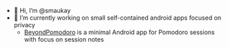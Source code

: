 - 👋 Hi, I’m @smaukay
- 🌱 I’m currently working on small self-contained android apps focused on privacy
  - [BeyondPomodoro](https://github.com/smaukay/BeyondPomodoro) is a minimal Android app for Pomodoro sessions with focus on session notes
<!---
smaukay/smaukay is a ✨ special ✨ repository because its `README.md` (this file) appears on your GitHub profile.
You can click the Preview link to take a look at your changes.
--->
